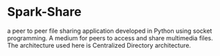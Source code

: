 # Spark-Share
a peer to peer file sharing application developed in Python using socket
programming. A medium for peers to access and share multimedia files. The architecture
used here is Centralized Directory architecture.
